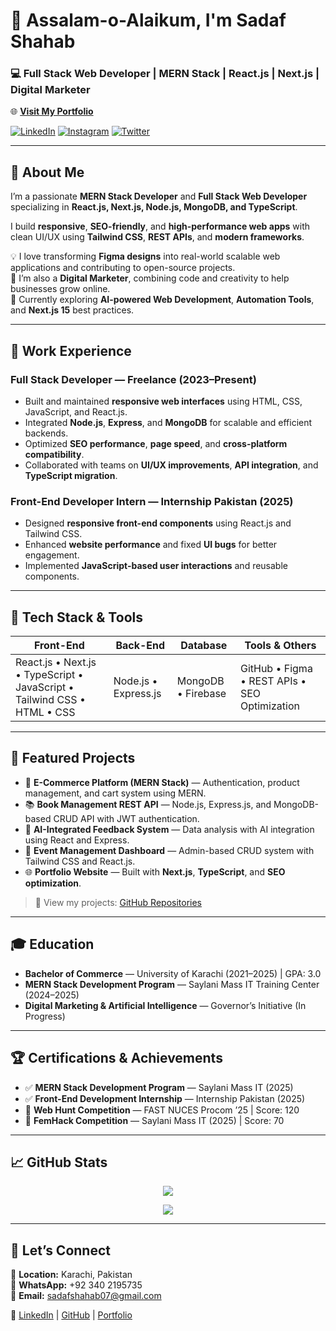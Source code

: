 # 👋 Assalam-o-Alaikum, I'm **Sadaf Shahab**  
### 💻 Full Stack Web Developer | MERN Stack | React.js | Next.js | Digital Marketer  

🌐 **[Visit My Portfolio](https://sadaf-shahab-mern-stack-developer-p.vercel.app/)**  

[![LinkedIn](https://img.shields.io/badge/LinkedIn-blue?style=for-the-badge&logo=linkedin&logoColor=white)](https://www.linkedin.com/in/sadafshahab07)
[![Instagram](https://img.shields.io/badge/Instagram-orange?style=for-the-badge&logo=instagram&logoColor=white)](https://www.instagram.com/sadafshahab12)
[![Twitter](https://img.shields.io/badge/Twitter-black?style=for-the-badge&logo=twitter&logoColor=white)](https://x.com/sadafshahab12)

---

## 🚀 About Me  
I’m a passionate **MERN Stack Developer** and **Full Stack Web Developer** specializing in **React.js, Next.js, Node.js, MongoDB, and TypeScript**.  

I build **responsive**, **SEO-friendly**, and **high-performance web apps** with clean UI/UX using **Tailwind CSS**, **REST APIs**, and **modern frameworks**.  

💡 I love transforming **Figma designs** into real-world scalable web applications and contributing to open-source projects.  
💼 I’m also a **Digital Marketer**, combining code and creativity to help businesses grow online.  
🧠 Currently exploring **AI-powered Web Development**, **Automation Tools**, and **Next.js 15** best practices.  

---

## 💼 Work Experience

### **Full Stack Developer — Freelance (2023–Present)**
- Built and maintained **responsive web interfaces** using HTML, CSS, JavaScript, and React.js.  
- Integrated **Node.js**, **Express**, and **MongoDB** for scalable and efficient backends.  
- Optimized **SEO performance**, **page speed**, and **cross-platform compatibility**.  
- Collaborated with teams on **UI/UX improvements**, **API integration**, and **TypeScript migration**.

### **Front-End Developer Intern — Internship Pakistan (2025)**
- Designed **responsive front-end components** using React.js and Tailwind CSS.  
- Enhanced **website performance** and fixed **UI bugs** for better engagement.  
- Implemented **JavaScript-based user interactions** and reusable components.  

---

## 🧠 Tech Stack & Tools

| Front-End | Back-End | Database | Tools & Others |
|------------|-----------|-----------|----------------|
| React.js • Next.js • TypeScript • JavaScript • Tailwind CSS • HTML • CSS | Node.js • Express.js | MongoDB • Firebase | GitHub • Figma • REST APIs • SEO Optimization |

---

## 🌟 Featured Projects

- 🛒 **E-Commerce Platform (MERN Stack)** — Authentication, product management, and cart system using MERN.  
- 📚 **Book Management REST API** — Node.js, Express.js, and MongoDB-based CRUD API with JWT authentication.  
- 🧠 **AI-Integrated Feedback System** — Data analysis with AI integration using React and Express.  
- 🎉 **Event Management Dashboard** — Admin-based CRUD system with Tailwind CSS and React.js.  
- 🌐 **Portfolio Website** — Built with **Next.js**, **TypeScript**, and **SEO optimization**.  

> 🔗 View my projects: [GitHub Repositories](https://github.com/sadafshahab12)

---

## 🎓 Education

- **Bachelor of Commerce** — University of Karachi (2021–2025) | GPA: 3.0  
- **MERN Stack Development Program** — Saylani Mass IT Training Center (2024–2025)  
- **Digital Marketing & Artificial Intelligence** — Governor’s Initiative (In Progress)  

---

## 🏆 Certifications & Achievements

- ✅ **MERN Stack Development Program** — Saylani Mass IT (2025)  
- ✅ **Front-End Development Internship** — Internship Pakistan (2025)  
- 🥇 **Web Hunt Competition** — FAST NUCES Procom ’25 | Score: 120  
- 🥈 **FemHack Competition** — Saylani Mass IT (2025) | Score: 70  

---

## 📈 GitHub Stats  

<p align="center">
  <img src="https://github-readme-stats.vercel.app/api?username=sadafshahab12&show_icons=true&theme=dracula" />
</p>

<p align="center">
  <img src="https://github-readme-stats.vercel.app/api/top-langs/?username=sadafshahab12&layout=compact&theme=vision-friendly-dark" />
</p>

---

## 💬 Let’s Connect  

📍 **Location:** Karachi, Pakistan  
📱 **WhatsApp:** +92 340 2195735  
📧 **Email:** sadafshahab07@gmail.com  

🔗 [LinkedIn](https://www.linkedin.com/in/sadafshahab07) | [GitHub](https://github.com/sadafshahab12) | [Portfolio](https://sadaf-shahab-mern-stack-developer-p.vercel.app/)


